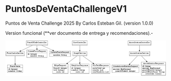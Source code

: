# PuntosDeVentaChallengeV1
Puntos de Venta Challenge 2025 By Carlos Esteban Gil. (version 1.0.0)

Version funcional (**ver documento de entrega y recomendaciones).-

![Texto Alternativo](uml.png)